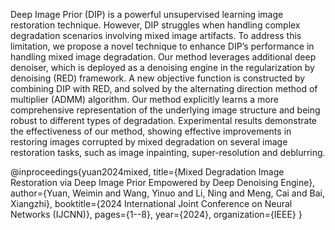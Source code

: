 Deep Image Prior (DIP) is a powerful unsupervised learning image restoration technique. However, DIP struggles when handling complex degradation scenarios involving mixed image artifacts. To address this limitation, we propose a novel technique to enhance DIP’s performance in handling mixed image degradation. Our method leverages additional deep denoiser, which is deployed as a denoising engine in the regularization by denoising (RED) framework. A new objective function is constructed by combining DIP with RED, and solved by the alternating direction method of multiplier (ADMM) algorithm. Our method explicitly learns a more comprehensive representation of the underlying image structure and being robust to different types of degradation. Experimental results demonstrate the effectiveness of our method, showing effective improvements in restoring images corrupted by mixed degradation on several image restoration tasks, such as image inpainting, super-resolution and deblurring. 

@inproceedings{yuan2024mixed,
  title={Mixed Degradation Image Restoration via Deep Image Prior Empowered by Deep Denoising Engine},
  author={Yuan, Weimin and Wang, Yinuo and Li, Ning and Meng, Cai and Bai, Xiangzhi},
  booktitle={2024 International Joint Conference on Neural Networks (IJCNN)},
  pages={1--8},
  year={2024},
  organization={IEEE}
}
